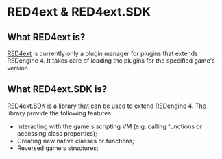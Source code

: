 # RED4ext & RED4ext.SDK

## What RED4ext is?

[RED4ext](https://github.com/WopsS/RED4ext) is currently only a plugin manager for plugins that extends REDengine 4. It takes care of loading the plugins for the specified game's version.

## What RED4ext.SDK is?

[RED4ext.SDK](https://github.com/WopsS/RED4ext.SDK) is a library that can be used to extend REDengine 4. The library provide the following features:

* Interacting with the game's scripting VM (e.g. calling functions or accessing class properties);
* Creating new native classes or functions;
* Reversed game's structures;

